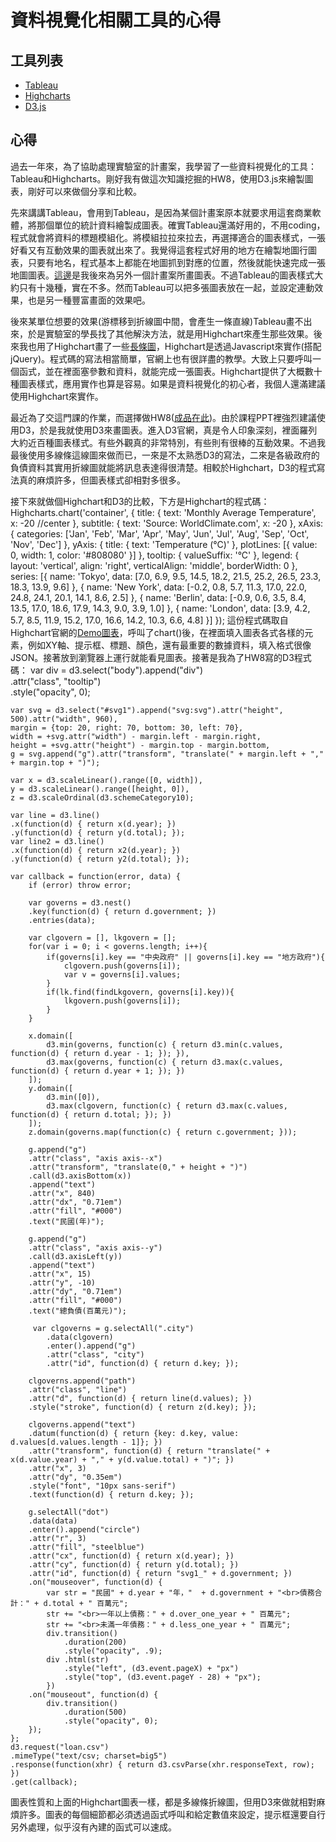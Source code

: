 # 資料視覺化相關工具的心得

## 工具列表
* [Tableau](http://www.tableau.com/)
* [Highcharts](http://www.highcharts.com/)
* [D3.js](https://d3js.org/)

## 心得

過去一年來，為了協助處理實驗室的計畫案，我學習了一些資料視覺化的工具：Tableau和Highcharts。剛好我有做這次知識挖掘的HW8，使用D3.js來繪製圖表，剛好可以來做個分享和比較。

先來講講Tableau，會用到Tableau，是因為某個計畫案原本就要求用這套商業軟體，將那個單位的統計資料繪製成圖表。確實Tableau還滿好用的，不用coding，程式就會將資料的標題模組化。將模組拉拉來拉去，再選擇適合的圖表樣式，一張好看又有互動效果的圖表就出來了。我覺得這套程式好用的地方在繪製地圖行圖表，只要有地名，程式基本上都能在地圖抓到對應的位置，然後就能快速完成一張地圖圖表。[這邊](http://ppt.cc/SSECj)是我後來為另外一個計畫案所畫圖表。不過Tableau的圖表樣式大約只有十幾種，實在不多。然而Tableau可以把多張圖表放在一起，並設定連動效果，也是另一種豐富畫面的效果吧。

後來某單位想要的效果(游標移到折線圖中間，會產生一條直線)Tableau畫不出來，於是實驗室的學長找了其他解決方法，就是用Highchart來產生那些效果。後來我也用了Highchart畫了一些[長條圖](http://ppt.cc/5Uckm)，Highchart是透過Javascript來實作(搭配jQuery)。程式碼的寫法相當簡單，官網上也有很詳盡的教學。大致上只要呼叫一個函式，並在裡面塞參數和資料，就能完成一張圖表。Highchart提供了大概數十種圖表樣式，應用實作也算是容易。如果是資料視覺化的初心者，我個人還滿建議使用Highchart來實作。

最近為了交這門課的作業，而選擇做HW8([成品在此](https://hank031014.github.io/gov_loan_data/))。由於課程PPT裡強烈建議使用D3，於是我就使用D3來畫圖表。進入D3官網，真是令人印象深刻，裡面羅列大約近百種圖表樣式。有些外觀真的非常特別，有些則有很棒的互動效果。不過我最後使用多線條這線圖來做而已，一來是不太熟悉D3的寫法，二來是各級政府的負債資料其實用折線圖就能將訊息表達得很清楚。相較於Highchart，D3的程式寫法真的麻煩許多，但圖表樣式卻相對多很多。

接下來就做個Highchart和D3的比較，下方是Highchart的程式碼：
	Highcharts.chart('container', {
        title: {
            text: 'Monthly Average Temperature',
            x: -20 //center
        },
        subtitle: {
            text: 'Source: WorldClimate.com',
            x: -20
        },
        xAxis: {
            categories: ['Jan', 'Feb', 'Mar', 'Apr', 'May', 'Jun',
                'Jul', 'Aug', 'Sep', 'Oct', 'Nov', 'Dec']
        },
        yAxis: {
            title: {
                text: 'Temperature (°C)'
            },
            plotLines: [{
                value: 0,
                width: 1,
                color: '#808080'
            }]
        },
        tooltip: {
            valueSuffix: '°C'
        },
        legend: {
            layout: 'vertical',
            align: 'right',
            verticalAlign: 'middle',
            borderWidth: 0
        },
        series: [{
            name: 'Tokyo',
            data: [7.0, 6.9, 9.5, 14.5, 18.2, 21.5, 25.2, 26.5, 23.3, 18.3, 13.9, 9.6]
        }, {
            name: 'New York',
            data: [-0.2, 0.8, 5.7, 11.3, 17.0, 22.0, 24.8, 24.1, 20.1, 14.1, 8.6, 2.5]
        }, {
            name: 'Berlin',
            data: [-0.9, 0.6, 3.5, 8.4, 13.5, 17.0, 18.6, 17.9, 14.3, 9.0, 3.9, 1.0]
        }, {
            name: 'London',
            data: [3.9, 4.2, 5.7, 8.5, 11.9, 15.2, 17.0, 16.6, 14.2, 10.3, 6.6, 4.8]
        }]
    });
這份程式碼取自Highchart官網的[Demo圖表](http://www.highcharts.com/demo/line-basic)，呼叫了chart()後，在裡面填入圖表各式各樣的元素，例如XY軸、提示框、標題、顏色，還有最重要的數據資料，填入格式很像JSON。接著放到瀏覽器上運行就能看見圖表。接著是我為了HW8寫的D3程式碼：
	var div = d3.select("body").append("div")	
    .attr("class", "tooltip")				
    .style("opacity", 0);
	
	var svg = d3.select("#svg1").append("svg:svg").attr("height", 500).attr("width", 960),
    margin = {top: 20, right: 70, bottom: 30, left: 70},
    width = +svg.attr("width") - margin.left - margin.right,
    height = +svg.attr("height") - margin.top - margin.bottom,
    g = svg.append("g").attr("transform", "translate(" + margin.left + "," + margin.top + ")");
	
	var x = d3.scaleLinear().range([0, width]),
    y = d3.scaleLinear().range([height, 0]),
    z = d3.scaleOrdinal(d3.schemeCategory10);
	
	var line = d3.line()
    .x(function(d) { return x(d.year); })
    .y(function(d) { return y(d.total); });
	var line2 = d3.line()
    .x(function(d) { return x2(d.year); })
    .y(function(d) { return y2(d.total); });

	var callback = function(error, data) {
		if (error) throw error;
		
		var governs = d3.nest()
		.key(function(d) { return d.government; })
		.entries(data);
	
		var clgovern = [], lkgovern = [];
		for(var i = 0; i < governs.length; i++){
			if(governs[i].key == "中央政府" || governs[i].key == "地方政府"){				
				clgovern.push(governs[i]);
				var v = governs[i].values;				
			}
			if(lk.find(findLkgovern, governs[i].key)){
				lkgovern.push(governs[i]);
			}
		}
		
		x.domain([
			d3.min(governs, function(c) { return d3.min(c.values, function(d) { return d.year - 1; }); }),
			d3.max(governs, function(c) { return d3.max(c.values, function(d) { return d.year + 1; }); })
		]);
		y.domain([
			d3.min([0]),
			d3.max(clgovern, function(c) { return d3.max(c.values, function(d) { return d.total; }); })
		]);
		z.domain(governs.map(function(c) { return c.government; }));
	
		g.append("g")
		.attr("class", "axis axis--x")
		.attr("transform", "translate(0," + height + ")")
		.call(d3.axisBottom(x))
		.append("text")
		.attr("x", 840)
		.attr("dx", "0.71em")
		.attr("fill", "#000")
		.text("民國(年)");

		g.append("g")
		.attr("class", "axis axis--y")
		.call(d3.axisLeft(y))
		.append("text")
		.attr("x", 15)
		.attr("y", -10)
		.attr("dy", "0.71em")
		.attr("fill", "#000")
		.text("總負債(百萬元)");
		
		 var clgoverns = g.selectAll(".city")
			.data(clgovern)
			.enter().append("g")
			.attr("class", "city")
			.attr("id", function(d) { return d.key; });

		clgoverns.append("path")
		.attr("class", "line")
		.attr("d", function(d) { return line(d.values); })
		.style("stroke", function(d) { return z(d.key); });

		clgoverns.append("text")
		.datum(function(d) { return {key: d.key, value: d.values[d.values.length - 1]}; })
		.attr("transform", function(d) { return "translate(" + x(d.value.year) + "," + y(d.value.total) + ")"; })
		.attr("x", 3)
		.attr("dy", "0.35em")
		.style("font", "10px sans-serif")
		.text(function(d) { return d.key; });
		
		g.selectAll("dot")	
        .data(data)			
		.enter().append("circle")								
        .attr("r", 3)	
		.attr("fill", "steelblue")
        .attr("cx", function(d) { return x(d.year); })		 
        .attr("cy", function(d) { return y(d.total); })
		.attr("id", function(d) { return "svg1_" + d.government; })
        .on("mouseover", function(d) {	
			var str = "民國" + d.year + "年，"  + d.government + "<br>債務合計：" + d.total + " 百萬元";
			str += "<br>一年以上債務：" + d.over_one_year + " 百萬元";
			str += "<br>未滿一年債務：" + d.less_one_year + " 百萬元";
            div.transition()		
                .duration(200)		
                .style("opacity", .9);		
            div	.html(str)	
                .style("left", (d3.event.pageX) + "px")		
                .style("top", (d3.event.pageY - 28) + "px");	
            })					
        .on("mouseout", function(d) {		
            div.transition()		
                .duration(500)		
                .style("opacity", 0);	
        });
	};
	d3.request("loan.csv")
    .mimeType("text/csv; charset=big5")
    .response(function(xhr) { return d3.csvParse(xhr.responseText, row); })
    .get(callback);
圖表性質和上面的Highchart圖表一樣，都是多線條折線圖，但用D3來做就相對麻煩許多。圖表的每個細節都必須透過函式呼叫和給定數值來設定，提示框還要自行另外處理，似乎沒有內建的函式可以速成。